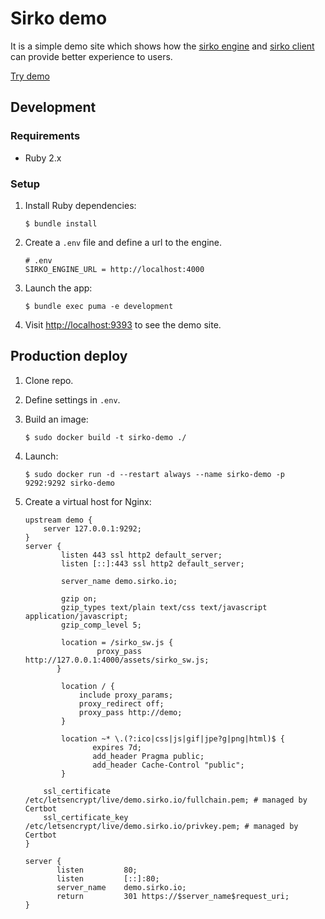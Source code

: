 # Sirko demo

It is a simple demo site which shows how the [sirko engine](https://github.com/sirko-io/engine) and
[sirko client](https://github.com/sirko-io/client) can provide better experience to users.

[Try demo](http://demo.sirko.io)

## Development

### Requirements

 - Ruby 2.x

### Setup

1. Install Ruby dependencies:

    ```
    $ bundle install
    ```

2. Create a `.env` file and define a url to the engine.

    ```
    # .env
    SIRKO_ENGINE_URL = http://localhost:4000
    ```

3. Launch the app:

    ```
    $ bundle exec puma -e development
    ```

4. Visit [http://localhost:9393](http://localhost:9292) to see the demo site.


## Production deploy

1. Clone repo.
2. Define settings in `.env`.
2. Build an image:

    ```
    $ sudo docker build -t sirko-demo ./
    ```

3. Launch:

    ```
    $ sudo docker run -d --restart always --name sirko-demo -p 9292:9292 sirko-demo
    ```

4. Create a virtual host for Nginx:

    ```
    upstream demo {
        server 127.0.0.1:9292;
    }
    server {
            listen 443 ssl http2 default_server;
            listen [::]:443 ssl http2 default_server;

            server_name demo.sirko.io;

            gzip on;
            gzip_types text/plain text/css text/javascript application/javascript;
            gzip_comp_level 5;

            location = /sirko_sw.js {
                    proxy_pass http://127.0.0.1:4000/assets/sirko_sw.js;
           }

            location / {
                include proxy_params;
                proxy_redirect off;
                proxy_pass http://demo;
            }

            location ~* \.(?:ico|css|js|gif|jpe?g|png|html)$ {
                   expires 7d;
                   add_header Pragma public;
                   add_header Cache-Control "public";
            }

        ssl_certificate /etc/letsencrypt/live/demo.sirko.io/fullchain.pem; # managed by Certbot
        ssl_certificate_key /etc/letsencrypt/live/demo.sirko.io/privkey.pem; # managed by Certbot
    }

    server {
           listen         80;
           listen         [::]:80;
           server_name    demo.sirko.io;
           return         301 https://$server_name$request_uri;
    }
    ```
